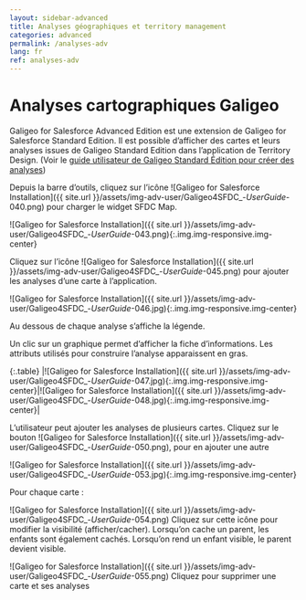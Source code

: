 ```yaml
---
layout: sidebar-advanced
title: Analyses géographiques et territory management
categories: advanced
permalink: /analyses-adv
lang: fr
ref: analyses-adv
---
```


# Analyses cartographiques Galigeo

Galigeo for Salesforce Advanced Edition est une extension de Galigeo for Salesforce Standard Edition. Il est possible d’afficher des cartes et leurs analyses issues de Galigeo Standard Edition dans l’application de Territory Design. (Voir le [guide utilisateur de Galigeo Standard Édition pour créer des analyses](/analytics))

Depuis la barre d’outils, cliquez sur l’icône 	![Galigeo for Salesforce Installation]({{ site.url }}/assets/img-adv-user/Galigeo4SFDC_-_UserGuide_-040.png) pour charger le widget SFDC Map.

![Galigeo for Salesforce Installation]({{ site.url }}/assets/img-adv-user/Galigeo4SFDC_-_UserGuide_-043.png){:.img.img-responsive.img-center}

Cliquez sur l’icône ![Galigeo for Salesforce Installation]({{ site.url }}/assets/img-adv-user/Galigeo4SFDC_-_UserGuide_-045.png) pour ajouter les analyses d’une carte à l’application.

![Galigeo for Salesforce Installation]({{ site.url }}/assets/img-adv-user/Galigeo4SFDC_-_UserGuide_-046.jpg){:.img.img-responsive.img-center}

Au dessous de chaque analyse s’affiche la légende.

Un clic sur un graphique permet d’afficher la fiche d’informations. Les attributs utilisés pour construire l’analyse apparaissent en gras.

{:.table}
|![Galigeo for Salesforce Installation]({{ site.url }}/assets/img-adv-user/Galigeo4SFDC_-_UserGuide_-047.jpg){:.img.img-responsive.img-center}|![Galigeo for Salesforce Installation]({{ site.url }}/assets/img-adv-user/Galigeo4SFDC_-_UserGuide_-048.jpg){:.img.img-responsive.img-center}|

L’utilisateur peut ajouter les analyses de plusieurs cartes. Cliquez sur le bouton ![Galigeo for Salesforce Installation]({{ site.url }}/assets/img-adv-user/Galigeo4SFDC_-_UserGuide_-050.png), pour en ajouter une autre

![Galigeo for Salesforce Installation]({{ site.url }}/assets/img-adv-user/Galigeo4SFDC_-_UserGuide_-053.jpg){:.img.img-responsive.img-center}

Pour chaque carte :

![Galigeo for Salesforce Installation]({{ site.url }}/assets/img-adv-user/Galigeo4SFDC_-_UserGuide_-054.png) Cliquez sur cette icône pour modifier la visibilité (afficher/cacher). Lorsqu’on cache un parent, les enfants sont également cachés. Lorsqu’on rend un enfant visible, le parent devient visible.

![Galigeo for Salesforce Installation]({{ site.url }}/assets/img-adv-user/Galigeo4SFDC_-_UserGuide_-055.png) Cliquez pour supprimer une carte et ses analyses